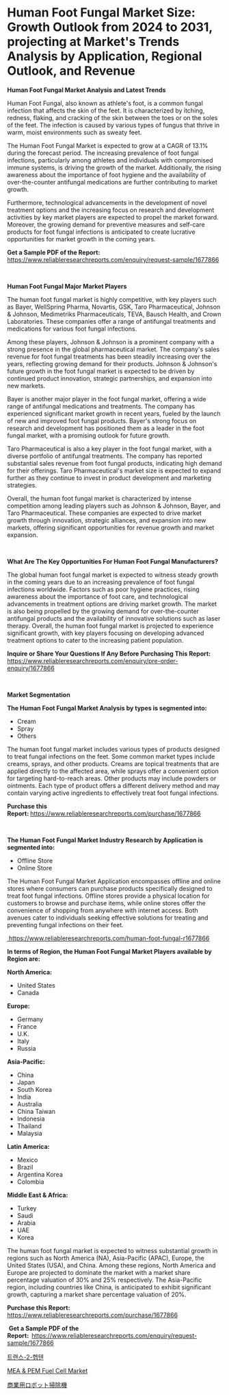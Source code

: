 <p><h1>Human Foot Fungal Market Size: Growth Outlook from 2024 to 2031, projecting at Market's Trends Analysis by Application, Regional Outlook, and Revenue</h1></p><p><strong>Human Foot Fungal Market Analysis and Latest Trends</strong></p>
<p><p>Human Foot Fungal, also known as athlete's foot, is a common fungal infection that affects the skin of the feet. It is characterized by itching, redness, flaking, and cracking of the skin between the toes or on the soles of the feet. The infection is caused by various types of fungus that thrive in warm, moist environments such as sweaty feet.</p><p>The Human Foot Fungal Market is expected to grow at a CAGR of 13.1% during the forecast period. The increasing prevalence of foot fungal infections, particularly among athletes and individuals with compromised immune systems, is driving the growth of the market. Additionally, the rising awareness about the importance of foot hygiene and the availability of over-the-counter antifungal medications are further contributing to market growth.</p><p>Furthermore, technological advancements in the development of novel treatment options and the increasing focus on research and development activities by key market players are expected to propel the market forward. Moreover, the growing demand for preventive measures and self-care products for foot fungal infections is anticipated to create lucrative opportunities for market growth in the coming years.</p></p>
<p><strong>Get a Sample PDF of the Report:&nbsp;</strong> <a href="https://www.reliableresearchreports.com/enquiry/request-sample/1677866">https://www.reliableresearchreports.com/enquiry/request-sample/1677866</a></p>
<p>&nbsp;</p>
<p><strong>Human Foot Fungal Major Market Players</strong></p>
<p><p>The human foot fungal market is highly competitive, with key players such as Bayer, WellSpring Pharma, Novartis, GSK, Taro Pharmaceutical, Johnson & Johnson, Medimetriks Pharmaceuticals, TEVA, Bausch Health, and Crown Laboratories. These companies offer a range of antifungal treatments and medications for various foot fungal infections.</p><p>Among these players, Johnson & Johnson is a prominent company with a strong presence in the global pharmaceutical market. The company's sales revenue for foot fungal treatments has been steadily increasing over the years, reflecting growing demand for their products. Johnson & Johnson's future growth in the foot fungal market is expected to be driven by continued product innovation, strategic partnerships, and expansion into new markets.</p><p>Bayer is another major player in the foot fungal market, offering a wide range of antifungal medications and treatments. The company has experienced significant market growth in recent years, fueled by the launch of new and improved foot fungal products. Bayer's strong focus on research and development has positioned them as a leader in the foot fungal market, with a promising outlook for future growth.</p><p>Taro Pharmaceutical is also a key player in the foot fungal market, with a diverse portfolio of antifungal treatments. The company has reported substantial sales revenue from foot fungal products, indicating high demand for their offerings. Taro Pharmaceutical's market size is expected to expand further as they continue to invest in product development and marketing strategies.</p><p>Overall, the human foot fungal market is characterized by intense competition among leading players such as Johnson & Johnson, Bayer, and Taro Pharmaceutical. These companies are expected to drive market growth through innovation, strategic alliances, and expansion into new markets, offering significant opportunities for revenue growth and market expansion.</p></p>
<p>&nbsp;</p>
<p><strong>What Are The Key Opportunities For Human Foot Fungal Manufacturers?</strong></p>
<p><p>The global human foot fungal market is expected to witness steady growth in the coming years due to an increasing prevalence of foot fungal infections worldwide. Factors such as poor hygiene practices, rising awareness about the importance of foot care, and technological advancements in treatment options are driving market growth. The market is also being propelled by the growing demand for over-the-counter antifungal products and the availability of innovative solutions such as laser therapy. Overall, the human foot fungal market is projected to experience significant growth, with key players focusing on developing advanced treatment options to cater to the increasing patient population.</p></p>
<p><strong>Inquire or Share Your Questions If Any Before Purchasing This Report:</strong> <a href="https://www.reliableresearchreports.com/enquiry/pre-order-enquiry/1677866">https://www.reliableresearchreports.com/enquiry/pre-order-enquiry/1677866</a></p>
<p>&nbsp;</p>
<p><strong>Market Segmentation</strong></p>
<p><strong>The Human Foot Fungal Market Analysis by types is segmented into:</strong></p>
<p><ul><li>Cream</li><li>Spray</li><li>Others</li></ul></p>
<p><p>The human foot fungal market includes various types of products designed to treat fungal infections on the feet. Some common market types include creams, sprays, and other products. Creams are topical treatments that are applied directly to the affected area, while sprays offer a convenient option for targeting hard-to-reach areas. Other products may include powders or ointments. Each type of product offers a different delivery method and may contain varying active ingredients to effectively treat foot fungal infections.</p></p>
<p><strong>Purchase this Report:&nbsp;</strong><a href="https://www.reliableresearchreports.com/purchase/1677866">https://www.reliableresearchreports.com/purchase/1677866</a></p>
<p>&nbsp;</p>
<p><strong>The Human Foot Fungal Market Industry Research by Application is segmented into:</strong></p>
<p><ul><li>Offline Store</li><li>Online Store</li></ul></p>
<p><p>The Human Foot Fungal Market Application encompasses offline and online stores where consumers can purchase products specifically designed to treat foot fungal infections. Offline stores provide a physical location for customers to browse and purchase items, while online stores offer the convenience of shopping from anywhere with internet access. Both avenues cater to individuals seeking effective solutions for treating and preventing fungal infections on their feet.</p></p>
<p><a href="https://www.reliableresearchreports.com/human-foot-fungal-r1677866">&nbsp;https://www.reliableresearchreports.com/human-foot-fungal-r1677866</a></p>
<p><strong>In terms of Region, the Human Foot Fungal Market Players available by Region are:</strong></p>
<p>
    <p> <strong> North America: </strong>
        <ul>
            <li>United States</li>
            <li>Canada</li>
        </ul>
        </p> 
    <p> <strong> Europe: </strong>
        <ul>
            <li>Germany</li>
            <li>France</li>
            <li>U.K.</li>
            <li>Italy</li>
            <li>Russia</li>
        </ul>
        </p> 
    <p> <strong> Asia-Pacific: </strong>
        <ul>
            <li>China</li>
            <li>Japan</li>
            <li>South Korea</li>
            <li>India</li>
            <li>Australia</li>
            <li>China Taiwan</li>
            <li>Indonesia</li>
            <li>Thailand</li>
            <li>Malaysia</li>
        </ul>
        </p> 
    <p> <strong> Latin America: </strong>
        <ul>
            <li>Mexico</li>
            <li>Brazil</li>
            <li>Argentina Korea</li>
            <li>Colombia</li>
        </ul>
        </p> 
    <p> <strong> Middle East & Africa: </strong>
        <ul>
            <li>Turkey</li>
            <li>Saudi</li>
            <li>Arabia</li>
            <li>UAE</li>
            <li>Korea</li>
        </ul>
    </p>
    </p>
<p><p>The human foot fungal market is expected to witness substantial growth in regions such as North America (NA), Asia-Pacific (APAC), Europe, the United States (USA), and China. Among these regions, North America and Europe are projected to dominate the market with a market share percentage valuation of 30% and 25% respectively. The Asia-Pacific region, including countries like China, is anticipated to exhibit significant growth, capturing a market share percentage valuation of 20%.</p></p>
<p><strong>Purchase this Report: </strong><a href="https://www.reliableresearchreports.com/purchase/1677866">https://www.reliableresearchreports.com/purchase/1677866</a></p>
<p>&nbsp;<strong>Get a Sample PDF of the Report:&nbsp;&nbsp;</strong><a href="https://www.reliableresearchreports.com/enquiry/request-sample/1677866">https://www.reliableresearchreports.com/enquiry/request-sample/1677866</a></p>
<p><strong></strong></p>
<p><p><a href="https://github.com/ConstantinVon/Market-Research-Report-List-1/blob/main/4931362102341.md">트랜스-2-헵텐</a></p><p><a href="https://issuu.com/reportprime-2/docs/mea-pem-fuel-cell-market-size-2030.pptx">MEA & PEM Fuel Cell Market</a></p><p><a href="https://github.com/KenyonJohns/Market-Research-Report-List-1/blob/main/8081012107871.md">商業用ロボット掃除機</a></p></p>